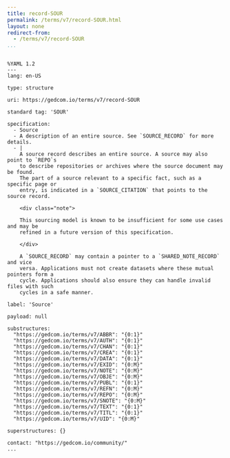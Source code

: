```yaml
---
title: record-SOUR
permalink: /terms/v7/record-SOUR.html
layout: none
redirect-from:
  - /terms/v7/record-SOUR
...
```


```

%YAML 1.2
---
lang: en-US

type: structure

uri: https://gedcom.io/terms/v7/record-SOUR

standard tag: 'SOUR'

specification:
  - Source
  - A description of an entire source. See `SOURCE_RECORD` for more details.
  - |
    A source record describes an entire source. A source may also point to `REPO`s
    to describe repositories or archives where the source document may be found.
    The part of a source relevant to a specific fact, such as a specific page or
    entry, is indicated in a `SOURCE_CITATION` that points to the source record.
    
    <div class="note">
    
    This sourcing model is known to be insufficient for some use cases and may be
    refined in a future version of this specification.
    
    </div>
    
    A `SOURCE_RECORD` may contain a pointer to a `SHARED_NOTE_RECORD` and vice
    versa. Applications must not create datasets where these mutual pointers form a
    cycle. Applications should also ensure they can handle invalid files with such
    cycles in a safe manner.

label: 'Source'

payload: null

substructures:
  "https://gedcom.io/terms/v7/ABBR": "{0:1}"
  "https://gedcom.io/terms/v7/AUTH": "{0:1}"
  "https://gedcom.io/terms/v7/CHAN": "{0:1}"
  "https://gedcom.io/terms/v7/CREA": "{0:1}"
  "https://gedcom.io/terms/v7/DATA": "{0:1}"
  "https://gedcom.io/terms/v7/EXID": "{0:M}"
  "https://gedcom.io/terms/v7/NOTE": "{0:M}"
  "https://gedcom.io/terms/v7/OBJE": "{0:M}"
  "https://gedcom.io/terms/v7/PUBL": "{0:1}"
  "https://gedcom.io/terms/v7/REFN": "{0:M}"
  "https://gedcom.io/terms/v7/REPO": "{0:M}"
  "https://gedcom.io/terms/v7/SNOTE": "{0:M}"
  "https://gedcom.io/terms/v7/TEXT": "{0:1}"
  "https://gedcom.io/terms/v7/TITL": "{0:1}"
  "https://gedcom.io/terms/v7/UID": "{0:M}"

superstructures: {}

contact: "https://gedcom.io/community/"
...

```
